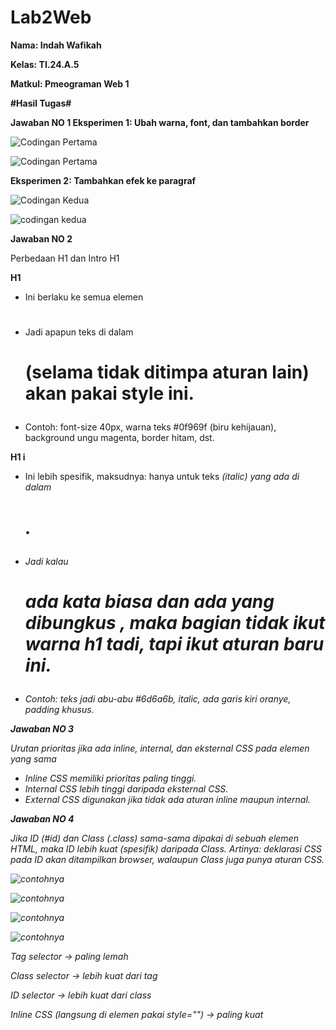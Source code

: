 # Lab2Web
**Nama: Indah Wafikah**

**Kelas: TI.24.A.5**

**Matkul: Pmeograman Web 1**

**#Hasil Tugas#**

**Jawaban NO 1 Eksperimen 1: Ubah warna, font, dan tambahkan border**

![Codingan Pertama](https://github.com/Indahwakifa/Lab2Web/blob/c24c61f5a497a6227bcb44c3c2be998eaf9ebae5/Cuplikan%20layar%202025-10-01%20142245.png) 

![Codingan Pertama](https://github.com/Indahwakifa/Lab2Web/blob/83dcedbdf7e577f35b5ff84afeba89c09485f543/Cuplikan%20layar%202025-10-01%20142208.png) 

**Eksperimen 2: Tambahkan efek ke paragraf**

![Codingan Kedua](https://github.com/Indahwakifa/Lab2Web/blob/0cac304405705d66b074040b0256df302e48c298/Cuplikan%20layar%202025-10-01%20143104.png)

![codingan kedua](https://github.com/Indahwakifa/Lab2Web/blob/64a1c632814955bc9020b72fccd0e77d513e8a93/Cuplikan%20layar%202025-10-01%20170913.png)

**Jawaban NO 2**

Perbedaan H1 dan Intro H1

**H1**

- Ini berlaku ke semua elemen <h1>

- Jadi apapun teks di dalam <h1> (selama tidak ditimpa aturan lain) akan pakai style ini.
  
- Contoh: font-size 40px, warna teks #0f969f (biru kehijauan), background ungu magenta, border hitam, dst.
  
**H1 i**

- Ini lebih spesifik, maksudnya: hanya untuk teks <i> (italic) yang ada di dalam <h1>.
  
- Jadi kalau <h1> ada kata biasa dan ada yang dibungkus <i>, maka bagian <i> tidak ikut warna h1 tadi, tapi ikut aturan baru ini.
  
- Contoh: teks <i> jadi abu-abu #6d6a6b, italic, ada garis kiri oranye, padding khusus.

**Jawaban NO 3**

Urutan prioritas jika ada inline, internal, dan eksternal CSS pada elemen yang sama
- Inline CSS memiliki prioritas paling tinggi.
- Internal CSS lebih tinggi daripada eksternal CSS.
- External CSS digunakan jika tidak ada aturan inline maupun internal.

**Jawaban NO 4**

Jika ID (#id) dan Class (.class) sama-sama dipakai di sebuah elemen HTML, maka ID lebih kuat (spesifik) daripada Class.
Artinya: deklarasi CSS pada ID akan ditampilkan browser, walaupun Class juga punya aturan CSS.

![contohnya](https://github.com/Indahwakifa/Lab2Web/blob/3ec65d04551644f06eac408df5b831b6dca4b26e/1.jpg)

![contohnya](https://github.com/Indahwakifa/Lab2Web/blob/e36415065ed34bbbb6fa311f03276bc3b5375696/2.jpg)

![contohnya](https://github.com/Indahwakifa/Lab2Web/blob/039614b6ee65f974c513cce6e9054e6c3868c949/3.jpg)

![contohnya](https://github.com/Indahwakifa/Lab2Web/blob/85c2c3085136948b5086acc760f69bcdf998c10f/4.jpg)

Tag selector → paling lemah

Class selector → lebih kuat dari tag

ID selector → lebih kuat dari class

Inline CSS (langsung di elemen pakai style="") → paling kuat
